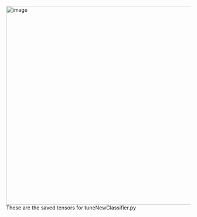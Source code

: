 <img width="543" alt="image" src="https://github.com/user-attachments/assets/f04f6e73-958a-48b5-b1e6-7b9a3c52f484">
These are the saved tensors for tuneNewClassifier.py
